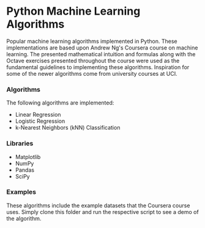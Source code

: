 # Python Machine Learning Algorithms
Popular machine learning algorithms implemented in Python. These 
implementations are based upon Andrew Ng's Coursera course on machine 
learning. The presented mathematical intuition and formulas along with 
the Octave exercises presented throughout the course were used as the 
fundamental guidelines to implementing these algorithms. Inspiration for 
some of the newer algorithms come from university courses at 
UCI.

### Algorithms
The following algorithms are implemented:
* Linear Regression
* Logistic Regression
* k-Nearest Neighbors (kNN) Classification

### Libraries
* Matplotlib
* NumPy
* Pandas
* SciPy

### Examples
These algorithms include the example datasets that the Coursera course uses. Simply clone this folder and run the respective script to see a demo of the algorithm.
